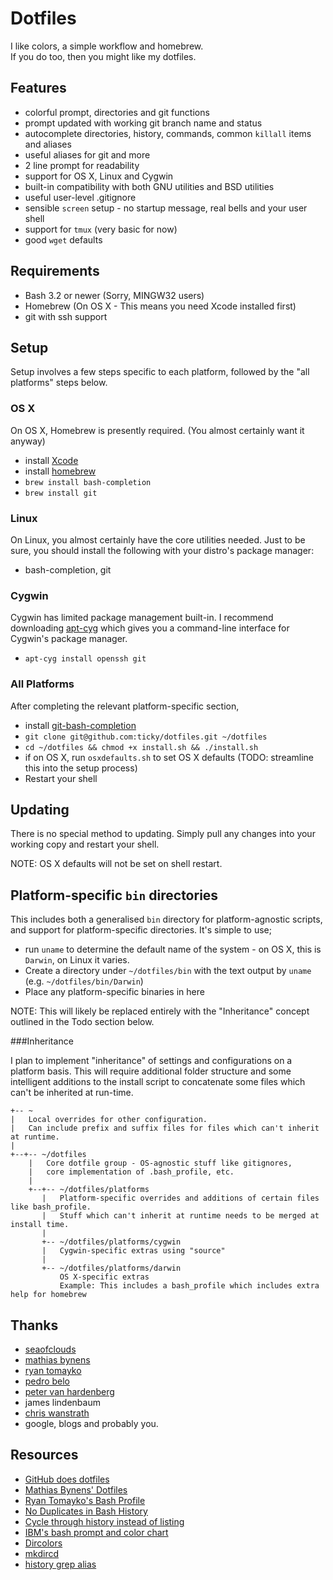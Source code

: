 # Dotfiles

I like colors, a simple workflow and homebrew.  
If you do too, then you might like my dotfiles.

## Features

* colorful prompt, directories and git functions
* prompt updated with working git branch name and status
* autocomplete directories, history, commands, common `killall` items and aliases
* useful aliases for git and more
* 2 line prompt for readability
* support for OS X, Linux and Cygwin
* built-in compatibility with both GNU utilities and BSD utilities
* useful user-level .gitignore
* sensible `screen` setup - no startup message, real bells and your user shell
* support for `tmux` (very basic for now)
* good `wget` defaults

## Requirements

* Bash 3.2 or newer (Sorry, MINGW32 users)
* Homebrew (On OS X - This means you need Xcode installed first)
* git with ssh support

## Setup

Setup involves a few steps specific to each platform, followed by the "all platforms" steps below.

### OS X

On OS X, Homebrew is presently required. (You almost certainly want it anyway)

* install [Xcode](https://itunes.apple.com/app/xcode/id497799835)
* install [homebrew](http://github.com/mxcl/homebrew)
* `brew install bash-completion`
* `brew install git`

### Linux

On Linux, you almost certainly have the core utilities needed. Just to be sure, you should install the following with your distro's package manager:

* bash-completion, git

### Cygwin

Cygwin has limited package management built-in. I recommend downloading [apt-cyg](http://code.google.com/p/apt-cyg/) which gives you a command-line interface for Cygwin's package manager.

* `apt-cyg install openssh git`

### All Platforms

After completing the relevant platform-specific section,

* install [git-bash-completion](http://github.com/markgandolfo/git-bash-completion)
* `git clone git@github.com:ticky/dotfiles.git ~/dotfiles`
* `cd ~/dotfiles && chmod +x install.sh && ./install.sh`
* if on OS X, run `osxdefaults.sh` to set OS X defaults (TODO: streamline this into the setup process)
* Restart your shell

## Updating

There is no special method to updating. Simply pull any changes into your working copy and restart your shell.

NOTE: OS X defaults will not be set on shell restart.

## Platform-specific `bin` directories

This includes both a generalised `bin` directory for platform-agnostic scripts, and support for platform-specific directories. It's simple to use;

* run `uname` to determine the default name of the system - on OS X, this is `Darwin`, on Linux it varies.
* Create a directory under `~/dotfiles/bin` with the text output by `uname` (e.g. `~/dotfiles/bin/Darwin`)
* Place any platform-specific binaries in here

NOTE: This will likely be replaced entirely with the "Inheritance" concept outlined in the Todo section below.

###Inheritance

I plan to implement "inheritance" of settings and configurations on a platform basis.
This will require additional folder structure and some intelligent additions to the install
script to concatenate some files which can't be inherited at run-time.

    +-- ~
    |   Local overrides for other configuration.
    |   Can include prefix and suffix files for files which can't inherit at runtime.
    |
    +--+-- ~/dotfiles
        |   Core dotfile group - OS-agnostic stuff like gitignores,
        |   core implementation of .bash_profile, etc.
        |  
        +--+-- ~/dotfiles/platforms
           |   Platform-specific overrides and additions of certain files like bash_profile.
           |   Stuff which can't inherit at runtime needs to be merged at install time.
           |  
           +-- ~/dotfiles/platforms/cygwin
           |   Cygwin-specific extras using "source"
           |  
           +-- ~/dotfiles/platforms/darwin
               OS X-specific extras
               Example: This includes a bash_profile which includes extra help for homebrew

## Thanks

* [seaofclouds](http://github.com/seaofclouds)
* [mathias bynens](http://mths.be/)
* [ryan tomayko](http://tomayko.com/about)
* [pedro belo](http://github.com/pedro)
* [peter van hardenberg](http://github.com/pvh)
* james lindenbaum
* [chris wanstrath](http://ozmm.org/)
* google, blogs and probably you.

## Resources

* [GitHub does dotfiles](http://dotfiles.github.com/)
* [Mathias Bynens' Dotfiles](http://mths.be/dotfiles)
* [Ryan Tomayko's Bash Profile](http://github.com/rtomayko/dotfiles)
* [No Duplicates in Bash History](http://www.thegeekstuff.com/2008/08/15-examples-to-master-linux-command-line-history/)
* [Cycle through history instead of listing](http://www.macosxhints.com/article.php?story=20050904022246573&lsrc=osxh)
* [IBM's bash prompt and color chart](http://www.ibm.com/developerworks/linux/library/l-tip-prompt/)
* [Dircolors](http://hocuspokus.net/2008/01/a-better-ls-for-mac-os-x)
* [mkdircd](http://www.thegeekstuff.com/2008/10/6-awesome-linux-cd-command-hacks-productivity-tip3-for-geeks/)
* [history grep alias](http://wuhrr.wordpress.com/2009/10/11/sweeten-bash-history-by-adding-grep/)
